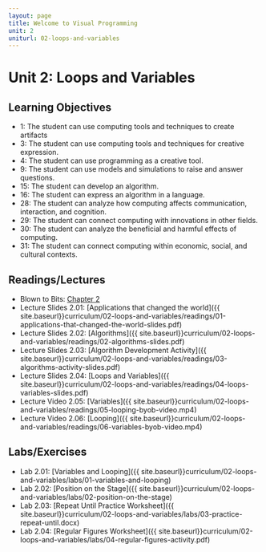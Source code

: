 ```yaml
---
layout: page
title: Welcome to Visual Programming
unit: 2
uniturl: 02-loops-and-variables
---
```



Unit 2: Loops and Variables
======================================


Learning Objectives
-------------------
 * 1: The student can use computing tools and techniques to create artifacts
 * 3: The student can use computing tools and techniques for creative expression.
 * 4: The student can use programming as a creative tool.
 * 9: The student can use models and simulations to raise and answer questions.
 * 15: The student can develop an algorithm.
 * 16: The student can express an algorithm in a language.
 * 28: The student can analyze how computing affects communication, interaction, and cognition.
 * 29: The student can connect computing with innovations in other fields.
 * 30: The student can analyze the beneficial and harmful effects of computing.
 * 31: The student can connect computing within economic, social, and cultural contexts.


Readings/Lectures
-----------------
 * Blown to Bits: [Chapter 2](http://www.bitsbook.com/wp-content/uploads/2008/12/chapter2.pdf)
 * Lecture Slides 2.01: [Applications that changed the world]({{ site.baseurl}}curriculum/02-loops-and-variables/readings/01-applications-that-changed-the-world-slides.pdf)
 * Lecture Slides 2.02: [Algorithms]({{ site.baseurl}}curriculum/02-loops-and-variables/readings/02-algorithms-slides.pdf)
 * Lecture Slides 2.03: [Algorithm Development Activity]({{ site.baseurl}}curriculum/02-loops-and-variables/readings/03-algorithms-activity-slides.pdf)
 * Lecture Slides 2.04: [Loops and Variables]({{ site.baseurl}}curriculum/02-loops-and-variables/readings/04-loops-variables-slides.pdf)
 * Lecture Video 2.05: [Variables]({{ site.baseurl}}curriculum/02-loops-and-variables/readings/05-looping-byob-video.mp4)
 * Lecture Video 2.06: [Looping]({{ site.baseurl}}curriculum/02-loops-and-variables/readings/06-variables-byob-video.mp4)
 

Labs/Exercises
--------------
 * Lab 2.01: [Variables and Looping]({{ site.baseurl}}curriculum/02-loops-and-variables/labs/01-variables-and-looping)
 * Lab 2.02: [Position on the Stage]({{ site.baseurl}}curriculum/02-loops-and-variables/labs/02-position-on-the-stage)
 * Lab 2.03: [Repeat Until Practice Worksheet]({{ site.baseurl}}curriculum/02-loops-and-variables/labs/03-practice-repeat-until.docx)
 * Lab 2.04: [Regular Figures Worksheet]({{ site.baseurl}}curriculum/02-loops-and-variables/labs/04-regular-figures-activity.pdf)


